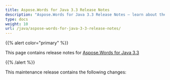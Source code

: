 ```yaml
---
title: Aspose.Words for Java 3.3 Release Notes
description: "Aspose.Words for Java 3.3 Release Notes – learn about the latest updates and fixes."
type: docs
weight: 10
url: /java/aspose-words-for-java-3-3-release-notes/
---
```


{{% alert color="primary" %}} 

This page contains release notes for [Aspose.Words for Java 3.3](http://www.aspose.com/downloads/words/java/new-releases/aspose.words-for-java-3.3/)

{{% /alert %}} 

This maintenance release contains the following changes: 
